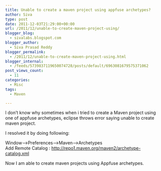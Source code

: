 ```yaml
---
title: Unable to create a maven project using appfuse archetypes?
author: Siva
type: post
date: 2011-12-03T21:29:00+00:00
url: /2011/12/unable-to-create-maven-project-using/
blogger_blog:
  - sivalabs.blogspot.com
blogger_author:
  - Siva Prasad Reddy
blogger_permalink:
  - /2011/12/unable-to-create-maven-project-using.html
blogger_internal:
  - /feeds/5739837119650074728/posts/default/6963081679575371062
post_views_count:
  - 11
categories:
  - Misc
tags:
  - Maven

---
```

I don&#8217;t know why sometimes when i tried to create a Maven project using one of appfuse archetypes, eclipse throws error saying unable to create maven project.

I resolved it by doing following:

Window&#8211;>Preferences&#8211;>Maven&#8211;>Archetypes  
Add Remote Catalog : http://repo1.maven.org/maven2/archetype-catalog.xml

Now I am able to create maven projects using Appfuse archetypes.